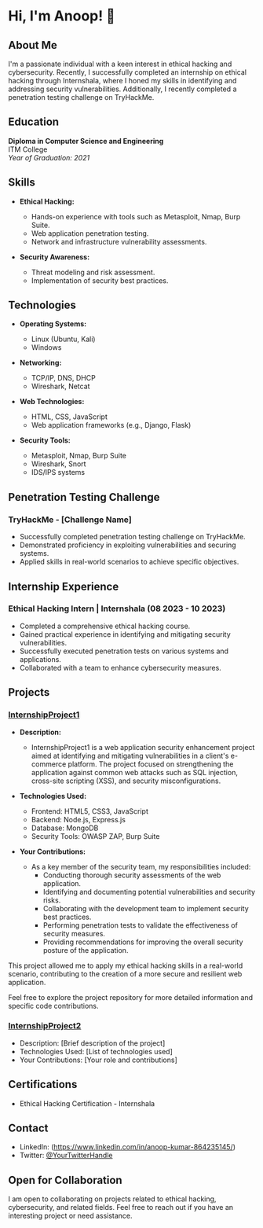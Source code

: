 # Hi, I'm Anoop! 👋

## About Me

I'm a passionate individual with a keen interest in ethical hacking and cybersecurity. Recently, I successfully completed an internship on ethical hacking through Internshala, where I honed my skills in identifying and addressing security vulnerabilities. Additionally, I recently completed a penetration testing challenge on TryHackMe.

## Education

**Diploma in Computer Science and Engineering**  
ITM College  
*Year of Graduation: 2021*

## Skills

- **Ethical Hacking:**
  - Hands-on experience with tools such as Metasploit, Nmap, Burp Suite.
  - Web application penetration testing.
  - Network and infrastructure vulnerability assessments.

- **Security Awareness:**
  - Threat modeling and risk assessment.
  - Implementation of security best practices.

## Technologies

- **Operating Systems:**
  - Linux (Ubuntu, Kali)
  - Windows

- **Networking:**
  - TCP/IP, DNS, DHCP
  - Wireshark, Netcat

- **Web Technologies:**
  - HTML, CSS, JavaScript
  - Web application frameworks (e.g., Django, Flask)

- **Security Tools:**
  - Metasploit, Nmap, Burp Suite
  - Wireshark, Snort
  - IDS/IPS systems

## Penetration Testing Challenge

### TryHackMe - [Challenge Name]

- Successfully completed penetration testing challenge on TryHackMe.
- Demonstrated proficiency in exploiting vulnerabilities and securing systems.
- Applied skills in real-world scenarios to achieve specific objectives.

## Internship Experience

### Ethical Hacking Intern | Internshala (08 2023 - 10 2023)

- Completed a comprehensive ethical hacking course.
- Gained practical experience in identifying and mitigating security vulnerabilities.
- Successfully executed penetration tests on various systems and applications.
- Collaborated with a team to enhance cybersecurity measures.

## Projects

### [InternshipProject1](https://github.com/YourUsername/InternshipProject1)

- **Description:**
  - InternshipProject1 is a web application security enhancement project aimed at identifying and mitigating vulnerabilities in a client's e-commerce platform. The project focused on strengthening the application against common web attacks such as SQL injection, cross-site scripting (XSS), and security misconfigurations.

- **Technologies Used:**
  - Frontend: HTML5, CSS3, JavaScript
  - Backend: Node.js, Express.js
  - Database: MongoDB
  - Security Tools: OWASP ZAP, Burp Suite

- **Your Contributions:**
  - As a key member of the security team, my responsibilities included:
    - Conducting thorough security assessments of the web application.
    - Identifying and documenting potential vulnerabilities and security risks.
    - Collaborating with the development team to implement security best practices.
    - Performing penetration tests to validate the effectiveness of security measures.
    - Providing recommendations for improving the overall security posture of the application.

This project allowed me to apply my ethical hacking skills in a real-world scenario, contributing to the creation of a more secure and resilient web application.

Feel free to explore the project repository for more detailed information and specific code contributions.


### [InternshipProject2](https://github.com/YourUsername/InternshipProject2)

- Description: [Brief description of the project]
- Technologies Used: [List of technologies used]
- Your Contributions: [Your role and contributions]

## Certifications

- Ethical Hacking Certification - Internshala

## Contact

- LinkedIn: (https://www.linkedin.com/in/anoop-kumar-864235145/)
- Twitter: [@YourTwitterHandle](https://twitter.com/yourusername)

## Open for Collaboration

I am open to collaborating on projects related to ethical hacking, cybersecurity, and related fields. Feel free to reach out if you have an interesting project or need assistance.

